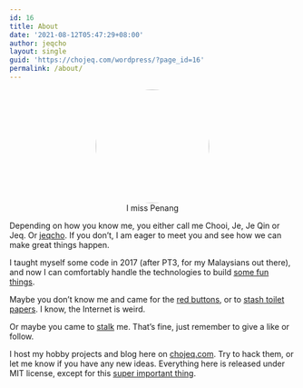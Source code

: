 ```yaml
---
id: 16
title: About
date: '2021-08-12T05:47:29+08:00'
author: jeqcho
layout: single
guid: 'https://chojeq.com/wordpress/?page_id=16'
permalink: /about/
---
```


<div class="wp-block-image is-style-rounded"><figure class="aligncenter size-full"  style="text-align: center; display: block;"><img src="{{site.url}}/assets/wp-content/uploads/2021/08/Pulau-Pinang-1-of-1.jpeg"  
style="width: 200px; height: 200px; border-radius: 50%; object-fit: cover; margin: 0 auto; display: block;"
><figcaption style="text-align: center; display: block;">I miss Penang</figcaption></figure></div>

Depending on how you know me, you either call me Chooi, Je, Je Qin or Jeq. Or [jeqcho](https://codeforces.com/profile/jeqcho). If you don’t, I am eager to meet you and see how we can make great things happen.

I taught myself some code in 2017 (after PT3, for my Malaysians out there), and now I can comfortably handle the technologies to build [some fun things](/).

Maybe you don’t know me and came for the [red buttons](https://red-buttons.chojeq.com), or to [stash toilet papers](https://archive.chojeq.com/coronapaper/). I know, the Internet is weird.

Or maybe you came to [stalk](http://stalk.chojeq.com) me. That’s fine, just remember to give a like or follow.

I host my hobby projects and blog here on [chojeq.com](https://chojeq.com). Try to hack them, or let me know if you have any new ideas. Everything here is released under MIT license, except for this [super important thing](https://chojeq.com/super-important-thing.html).